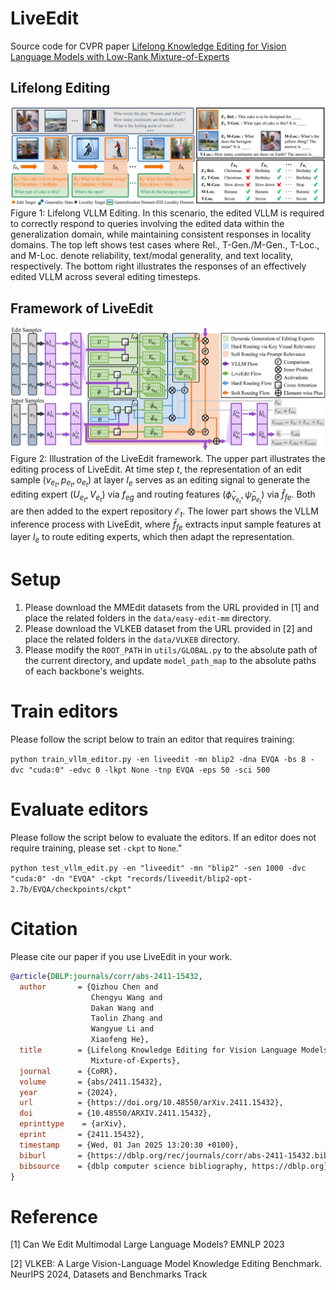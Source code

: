 # LiveEdit

Source code for CVPR paper [Lifelong Knowledge Editing for Vision Language Models with Low-Rank Mixture-of-Experts](https://arxiv.org/abs/2411.15432)

## Lifelong Editing

![Lifelong editing](figures/fig_lifelong-VLLM-editing.svg)
Figure 1: Lifelong VLLM Editing. In this scenario, the edited VLLM is required to correctly respond to queries involving the edited data within the generalization domain, while maintaining consistent responses in locality domains. The top left shows test cases where Rel., T-Gen./M-Gen., T-Loc., and M-Loc. denote reliability, text/modal generality, and text locality, respectively. The bottom right illustrates the responses of an effectively edited VLLM across several editing timesteps.

## Framework of LiveEdit

![Framework of LiveEdit](figures/fig_liveedit.svg)
Figure 2: Illustration of the LiveEdit framework. The upper part illustrates the editing process of LiveEdit. At time step $t$, the representation of an edit sample $(v_{e_t},p_{e_t},o_{e_t})$ at layer $l_e$ serves as an editing signal to generate the editing expert $(U_{e_t}, V_{e_t})$ via $f_{eg}$ and routing features $(\hat{\phi}_{v_{e_t}},\hat{\psi}_{p_{e_t}})$ via $\hat{f}_{fe}$. Both are then added to the expert repository $\mathcal{E}_{t}$. The lower part shows the VLLM inference process with LiveEdit, where $\bar{f}_{fe}$ extracts input sample features at layer $l_e$ to route editing experts, which then adapt the representation.



# Setup
1. Please download the MMEdit datasets from the URL provided in [1] and place the related folders in the `data/easy-edit-mm` directory.
2. Please download the VLKEB dataset from the URL provided in [2] and place the related folders in the `data/VLKEB` directory.
3. Please modify the `ROOT_PATH` in `utils/GLOBAL.py` to the absolute path of the current directory, and update `model_path_map` to the absolute paths of each backbone's weights.

# Train editors
Please follow the script below to train an editor that requires training:

`python train_vllm_editor.py -en liveedit -mn blip2 -dna EVQA -bs 8 -dvc "cuda:0" -edvc 0 -lkpt None -tnp EVQA -eps 50 -sci 500`

# Evaluate editors
Please follow the script below to evaluate the editors. If an editor does not require training, please set `-ckpt` to `None`."

`python test_vllm_edit.py -en "liveedit" -mn "blip2" -sen 1000 -dvc "cuda:0" -dn "EVQA" -ckpt "records/liveedit/blip2-opt-2.7b/EVQA/checkpoints/ckpt"`



# Citation
Please cite our paper if you use LiveEdit in your work.
```bibtex
@article{DBLP:journals/corr/abs-2411-15432,
  author       = {Qizhou Chen and
                  Chengyu Wang and
                  Dakan Wang and
                  Taolin Zhang and
                  Wangyue Li and
                  Xiaofeng He},
  title        = {Lifelong Knowledge Editing for Vision Language Models with Low-Rank
                  Mixture-of-Experts},
  journal      = {CoRR},
  volume       = {abs/2411.15432},
  year         = {2024},
  url          = {https://doi.org/10.48550/arXiv.2411.15432},
  doi          = {10.48550/ARXIV.2411.15432},
  eprinttype    = {arXiv},
  eprint       = {2411.15432},
  timestamp    = {Wed, 01 Jan 2025 13:20:30 +0100},
  biburl       = {https://dblp.org/rec/journals/corr/abs-2411-15432.bib},
  bibsource    = {dblp computer science bibliography, https://dblp.org}
}
```



# Reference
[1] Can We Edit Multimodal Large Language Models? EMNLP 2023

[2] VLKEB: A Large Vision-Language Model Knowledge Editing Benchmark. NeurIPS 2024, Datasets and Benchmarks Track
